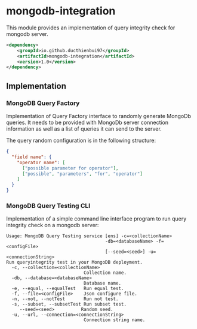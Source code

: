 # mongodb-integration

This module provides an implementation of query integrity check for mongodb server.

```xml
<dependency>
    <groupId>io.github.ducthienbui97</groupId>
    <artifactId>mongodb-integration</artifactId> 
    <version>1.0</version>
</dependency>
```

## Implementation

### MongoDB Query Factory

Implementation of Query Factory interface to randomly generate MongoDb queries. It needs to be provided with MongoDb
server connection information as well as a list of queries it can send to the server. 

The query random configuration is in the following structure:
```json
{
  "field name": {
    "operator name": [
      ["possible parameter for operator"],
      ["possible", "parameters", "for", "operator"]
    ]
  }
}
```

### MongoDB Query Testing CLI

Implementation of a simple command line interface program to run query integrity check on a mongodb server:
````
Usage: MongoDB Query Testing service [ens] -c=<collectionName>
                                     -db=<databaseName> -f=<configFile>
                                     [--seed=<seed>] -u=<connectionString>
Run queryintegrity test in your MongoDB deployment.
  -c, --collection=<collectionName>
                             Collection name.
  -db, --database=<databaseName>
                             Database name.
  -e, --equal, --equalTest   Run equal test.
  -f, --file=<configFile>    Json configure file.
  -n, --not, --notTest       Run not test.
  -s, --subset, --subsetTest Run subset test.
     --seed=<seed>          Random seed.
  -u, --url, --connection=<connectionString>
                             Connection string name.
````
